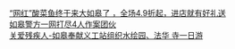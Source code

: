   
[“网红”酸菜鱼终于来大如皋了 ，全场4.9折起，进店就有好礼送](http://www.dianyue.me/archives/847/tlokkaedco8hdgzw/)  
[如皋警方一网打尽4人作案团伙](http://www.dianyue.me/archives/823/u0yrkmd4bi9mlaaq/)  
[关爱残疾人-如皋奉献义工站组织水绘园、法华 寺一日游](http://www.dianyue.me/archives/824/i2fxmrdwq5mri8op/)